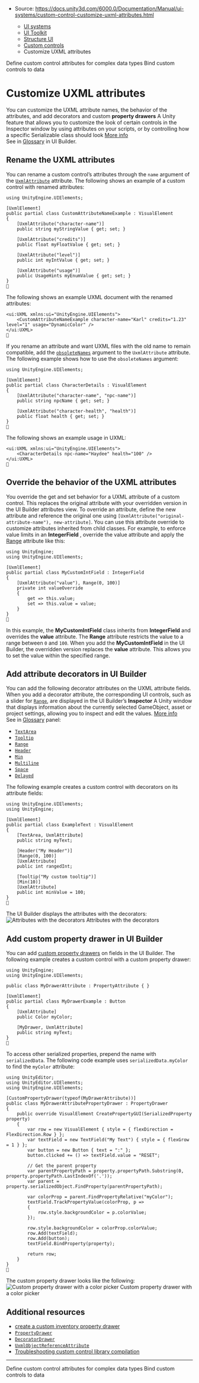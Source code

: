 * Source: https://docs.unity3d.com/6000.0/Documentation/Manual/ui-systems/custom-control-customize-uxml-attributes.html

  * [UI systems](https://docs.unity3d.com/6000.0/Documentation/Manual/UIToolkits.html)
  * [UI Toolkit](https://docs.unity3d.com/6000.0/Documentation/Manual/UIElements.html)
  * [Structure UI](https://docs.unity3d.com/6000.0/Documentation/Manual/UIE-structure-ui.html)
  * [Custom controls](https://docs.unity3d.com/6000.0/Documentation/Manual/UIE-custom-controls.html)
  * Customize UXML attributes


[](https://docs.unity3d.com/6000.0/Documentation/Manual/ui-systems/custom-control-attributes-complex-data-types.html)
Define custom control attributes for complex data types
[](https://docs.unity3d.com/6000.0/Documentation/Manual/UIE-bind-custom-control-to-data.html)
Bind custom controls to data
# Customize UXML attributes
You can customize the UXML attribute names, the behavior of the attributes, and add decorators and custom **property drawers** A Unity feature that allows you to customize the look of certain controls in the Inspector window by using attributes on your scripts, or by controlling how a specific Serializable class should look [More info](https://docs.unity3d.com/6000.0/Documentation/Manual/editor-PropertyDrawers.html)  
See in [Glossary](https://docs.unity3d.com/6000.0/Documentation/Manual/Glossary.html#PropertyDrawer) in UI Builder.
## Rename the UXML attributes
You can rename a custom control’s attributes through the `name` argument of the [`UxmlAttribute`](https://docs.unity3d.com/6000.0/Documentation/ScriptReference/UIElements.UxmlAttributeAttribute.html) attribute.
The following shows an example of a custom control with renamed attributes:
```
using UnityEngine.UIElements;

[UxmlElement]
public partial class CustomAttributeNameExample : VisualElement
{
    [UxmlAttribute("character-name")]
    public string myStringValue { get; set; }

    [UxmlAttribute("credits")]
    public float myFloatValue { get; set; }

    [UxmlAttribute("level")]
    public int myIntValue { get; set; }

    [UxmlAttribute("usage")]
    public UsageHints myEnumValue { get; set; }
}

```

The following shows an example UXML document with the renamed attributes: 
```
<ui:UXML xmlns:ui="UnityEngine.UIElements">
    <CustomAttributeNameExample character-name="Karl" credits="1.23" level="1" usage="DynamicColor" />
</ui:UXML>

```

If you rename an attribute and want UXML files with the old name to remain compatible, add the [`obsoleteNames`](https://docs.unity3d.com/6000.0/Documentation/ScriptReference/UIElements.UxmlAttributeAttribute-obsoleteNames.html) argument to the `UxmlAttribute` attribute.
The following example shows how to use the `obsoleteNames` argument:
```
using UnityEngine.UIElements;

[UxmlElement]
public partial class CharacterDetails : VisualElement
{
    [UxmlAttribute("character-name", "npc-name")]
    public string npcName { get; set; }

    [UxmlAttribute("character-health", "health")]
    public float health { get; set; }
}

```

The following shows an example usage in UXML:
```
<ui:UXML xmlns:ui="UnityEngine.UIElements">
    <CharacterDetails npc-name="Haydee" health="100" />
</ui:UXML>

```

## Override the behavior of the UXML attributes
You override the get and set behavior for a UXML attribute of a custom control. This replaces the original attribute with your overridden version in the UI Builder attributes view. To override an attribute, define the new attribute and reference the original one using `[UxmlAttribute("original-attribute-name"), new-attribute]`.
You can use this attribute override to customize attributes inherited from child classes. For example, to enforce value limits in an **IntegerField** , override the value attribute and apply the [Range](https://docs.unity3d.com/6000.0/Documentation/ScriptReference/RangeAttribute.html) attribute like this:
```
using UnityEngine;
using UnityEngine.UIElements;

[UxmlElement]
public partial class MyCustomIntField : IntegerField
{
    [UxmlAttribute("value"), Range(0, 100)]
    private int valueOverride
    {
        get => this.value;
        set => this.value = value;
    }
}

```

In this example, the **MyCustomIntField** class inherits from **IntegerField** and overrides the **value** attribute. The **Range** attribute restricts the value to a range between `0` and `100`.
When you add the **MyCustomIntField** in the UI Builder, the overridden version replaces the **value** attribute. This allows you to set the value within the specified range.
## Add attribute decorators in UI Builder
You can add the following decorator attributes on the UXML attribute fields. When you add a decorator attribute, the corresponding UI controls, such as a slider for [`Range`](https://docs.unity3d.com/6000.0/Documentation/ScriptReference/RangeAttribute.html), are displayed in the UI Builder’s **Inspector** A Unity window that displays information about the currently selected GameObject, asset or project settings, allowing you to inspect and edit the values. [More info](https://docs.unity3d.com/6000.0/Documentation/Manual/UsingTheInspector.html)  
See in [Glossary](https://docs.unity3d.com/6000.0/Documentation/Manual/Glossary.html#Inspector) panel:
  * [`TextArea`](https://docs.unity3d.com/6000.0/Documentation/ScriptReference/TextAreaAttribute.html)
  * [`Tooltip`](https://docs.unity3d.com/6000.0/Documentation/ScriptReference/TooltipAttribute.html)
  * [`Range`](https://docs.unity3d.com/6000.0/Documentation/ScriptReference/RangeAttribute.html)
  * [`Header`](https://docs.unity3d.com/6000.0/Documentation/ScriptReference/HeaderAttribute.html)
  * [`Min`](https://docs.unity3d.com/6000.0/Documentation/ScriptReference/MinAttribute.html)
  * [`Multiline`](https://docs.unity3d.com/6000.0/Documentation/ScriptReference/MultilineAttribute.html)
  * [`Space`](https://docs.unity3d.com/6000.0/Documentation/ScriptReference/SpaceAttribute.html)
  * [`Delayed`](https://docs.unity3d.com/6000.0/Documentation/ScriptReference/DelayedAttribute.html)


The following example creates a custom control with decorators on its attribute fields:
```
using UnityEngine.UIElements;
using UnityEngine;

[UxmlElement]
public partial class ExampleText : VisualElement
{
    [TextArea, UxmlAttribute]
    public string myText;

    [Header("My Header")]
    [Range(0, 100)]
    [UxmlAttribute]
    public int rangedInt;

    [Tooltip("My custom tooltip")]
    [Min(10)]
    [UxmlAttribute]
    public int minValue = 100;
}

```

The UI Builder displays the attributes with the decorators:
![Attributes with the decorators](https://docs.unity3d.com/6000.0/Documentation/StaticFiles/ScriptRefImages/UIB-decorators.png) Attributes with the decorators
## Add custom property drawer in UI Builder
You can add [custom property drawers](https://docs.unity3d.com/6000.0/Documentation/ScriptReference/PropertyDrawer.html) on fields in the UI Builder.
The following example creates a custom control with a custom property drawer:
```
using UnityEngine;
using UnityEngine.UIElements;

public class MyDrawerAttribute : PropertyAttribute { }

[UxmlElement]
public partial class MyDrawerExample : Button
{
    [UxmlAttribute]
    public Color myColor;

    [MyDrawer, UxmlAttribute]
    public string myText;
}

```

To access other serialized properties, prepend the name with `serializedData`. The following code example uses `serializedData.myColor` to find the `myColor` attribute:
```
using UnityEditor;
using UnityEditor.UIElements;
using UnityEngine.UIElements;

[CustomPropertyDrawer(typeof(MyDrawerAttribute))]
public class MyDrawerAttributePropertyDrawer : PropertyDrawer
{
    public override VisualElement CreatePropertyGUI(SerializedProperty property)
    {
        var row = new VisualElement { style = { flexDirection = FlexDirection.Row } };
        var textField = new TextField("My Text") { style = { flexGrow = 1 } };
        var button = new Button { text = ":" };
        button.clicked += () => textField.value = "RESET";

        // Get the parent property
        var parentPropertyPath = property.propertyPath.Substring(0, property.propertyPath.LastIndexOf('.'));
        var parent = property.serializedObject.FindProperty(parentPropertyPath);

        var colorProp = parent.FindPropertyRelative("myColor");
        textField.TrackPropertyValue(colorProp, p =>
        {
            row.style.backgroundColor = p.colorValue;
        });

        row.style.backgroundColor = colorProp.colorValue;
        row.Add(textField);
        row.Add(button);
        textField.BindProperty(property);

        return row;
    }
}

```

The custom property drawer looks like the following:
![Custom property drawer with a color picker](https://docs.unity3d.com/6000.0/Documentation/StaticFiles/ScriptRefImages/UIB-propertydrawer.gif) Custom property drawer with a color picker
## Additional resources
  * [create a custom inventory property drawer](https://docs.unity3d.com/6000.0/Documentation/Manual/ui-systems/example-create-custom-inventory-property-drawer.html)
  * [`PropertyDrawer`](https://docs.unity3d.com/6000.0/Documentation/ScriptReference/PropertyDrawer.html)
  * [`DecoratorDrawer`](https://docs.unity3d.com/6000.0/Documentation/ScriptReference/DecoratorDrawer.html)
  * [`UxmlObjectReferenceAttribute`](https://docs.unity3d.com/6000.0/Documentation/ScriptReference/UIElements.UxmlObjectReferenceAttribute.html)
  * [Troubleshooting custom control library compilation](https://docs.unity3d.com/6000.0/Documentation/Manual/UIE-troubleshooting-custom-control-library-compilation.html)


* * *
[](https://docs.unity3d.com/6000.0/Documentation/Manual/ui-systems/custom-control-attributes-complex-data-types.html)
Define custom control attributes for complex data types
[](https://docs.unity3d.com/6000.0/Documentation/Manual/UIE-bind-custom-control-to-data.html)
Bind custom controls to data
